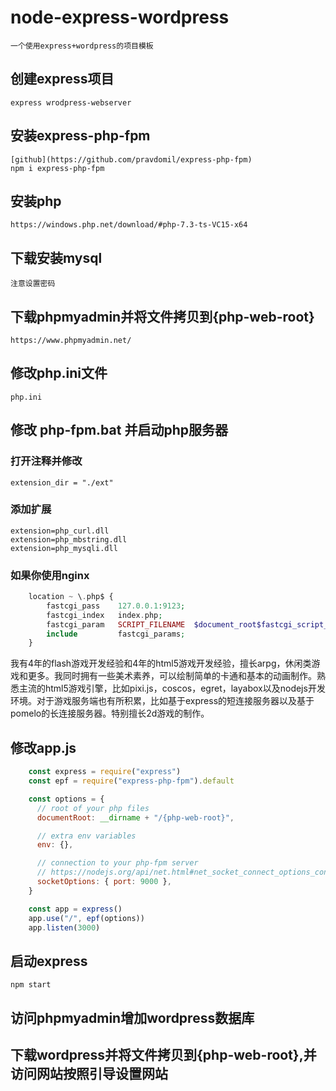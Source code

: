 # node-express-wordpress
    一个使用express+wordpress的项目模板

## 创建express项目
    express wrodpress-webserver
    
## 安装express-php-fpm   
    [github](https://github.com/pravdomil/express-php-fpm)
    npm i express-php-fpm

## 安装php 
    https://windows.php.net/download/#php-7.3-ts-VC15-x64

## 下载安装mysql
    注意设置密码

## 下载phpmyadmin并将文件拷贝到{php-web-root}
    https://www.phpmyadmin.net/

## 修改php.ini文件
    php.ini

## 修改 php-fpm.bat 并启动php服务器

### 打开注释并修改
    extension_dir = "./ext"

### 添加扩展
    extension=php_curl.dll
    extension=php_mbstring.dll
    extension=php_mysqli.dll

### 如果你使用nginx
```php
    location ~ \.php$ {
        fastcgi_pass    127.0.0.1:9123;
        fastcgi_index   index.php;
        fastcgi_param   SCRIPT_FILENAME  $document_root$fastcgi_script_name;
        include         fastcgi_params;
    }
```
我有4年的flash游戏开发经验和4年的html5游戏开发经验，擅长arpg，休闲类游戏和更多。我同时拥有一些美术素养，可以绘制简单的卡通和基本的动画制作。熟悉主流的html5游戏引擎，比如pixi.js，coscos，egret，layabox以及nodejs开发环境。对于游戏服务端也有所积累，比如基于express的短连接服务器以及基于pomelo的长连接服务器。特别擅长2d游戏的制作。
## 修改app.js
```javascript
    const express = require("express")
    const epf = require("express-php-fpm").default

    const options = {
      // root of your php files
      documentRoot: __dirname + "/{php-web-root}",

      // extra env variables
      env: {},

      // connection to your php-fpm server
      // https://nodejs.org/api/net.html#net_socket_connect_options_connectlistener
      socketOptions: { port: 9000 },
    }

    const app = express()
    app.use("/", epf(options))
    app.listen(3000)
```

## 启动express
    npm start

## 访问phpmyadmin增加wordpress数据库

## 下载wordpress并将文件拷贝到{php-web-root},并访问网站按照引导设置网站